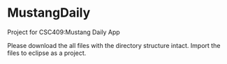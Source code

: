 MustangDaily
============

Project for CSC409:Mustang Daily App


Please download the all files with the directory structure intact.
Import the files to eclipse as a project.
